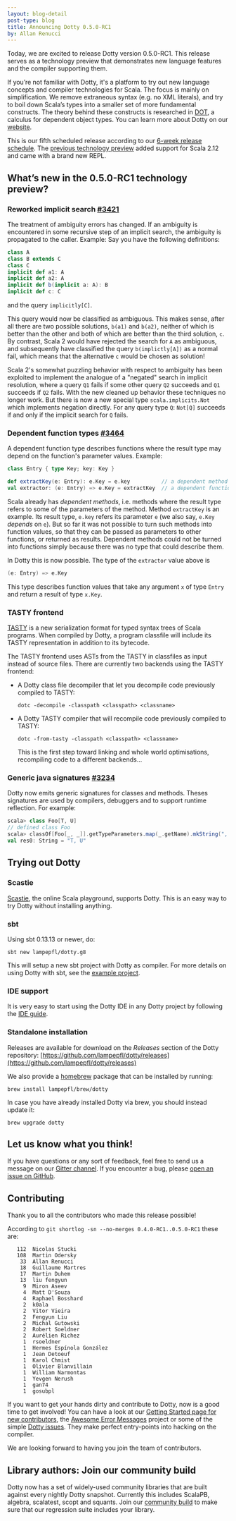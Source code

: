 ```yaml
---
layout: blog-detail
post-type: blog
title: Announcing Dotty 0.5.0-RC1
by: Allan Renucci
---
```


Today, we are excited to release Dotty version 0.5.0-RC1. This release
serves as a technology preview that demonstrates new language features
and the compiler supporting them.

If you’re not familiar with Dotty, it's a platform to try out new language concepts and compiler
technologies for Scala. The focus is mainly on simplification. We remove extraneous syntax
(e.g. no XML literals), and try to boil down Scala’s types into a smaller set of more fundamental
constructs. The theory behind these constructs is researched in
[DOT](https://infoscience.epfl.ch/record/215280), a calculus for dependent object types.
You can learn more about Dotty on our [website](http://dotty.epfl.ch).

<!--more-->

This is our fifth scheduled release according to our [6-week release schedule](http://dotty.epfl.ch/docs/usage/version-numbers.html).
The [previous technology preview](/blog/2017/10/16/fourth-dotty-milestone-release.html) added
support for Scala 2.12 and came with a brand new REPL.

## What’s new in the 0.5.0-RC1 technology preview?

### Reworked implicit search [#3421](https://github.com/lampepfl/dotty/pull/3421)
The treatment of ambiguity errors has changed. If an ambiguity is encountered
in some recursive step of an implicit search, the ambiguity is propagated to the caller.
Example: Say you have the following definitions:

```scala
class A
class B extends C
class C
implicit def a1: A
implicit def a2: A
implicit def b(implicit a: A): B
implicit def c: C
```

and the query `implicitly[C]`.

This query would now be classified as ambiguous. This makes sense, after all
there are two possible solutions, `b(a1)` and `b(a2)`, neither of which is better
than the other and both of which are better than the third solution, `c`.
By contrast, Scala 2 would have rejected the search for `A` as
ambiguous, and subsequently have classified the query `b(implictly[A])` as a normal fail,
which means that the alternative `c` would be chosen as solution!

Scala 2's somewhat puzzling behavior with respect to ambiguity has been exploited to implement
the analogue of a "negated" search in implicit resolution, where a query `Q1` fails if some other
query `Q2` succeeds and `Q1` succeeds if `Q2` fails. With the new cleaned up behavior these
techniques no longer work. But there is now a new special type `scala.implicits.Not` which
implements negation directly. For any query type `Q`: `Not[Q]` succeeds if and only if the
implicit search for `Q` fails.

### Dependent function types [#3464](https://github.com/lampepfl/dotty/pull/3464)
A dependent function type describes functions where the result type may depend
on the function's parameter values. Example:

```scala
class Entry { type Key; key: Key }

def extractKey(e: Entry): e.Key = e.key          // a dependent method
val extractor: (e: Entry) => e.Key = extractKey  // a dependent function value
```

Scala already has _dependent methods_, i.e. methods where the result
type refers to some of the parameters of the method. Method
`extractKey` is an example. Its result type, `e.key` refers its
parameter `e` (we also say, `e.Key` _depends_ on `e`). But so far it
was not possible to turn such methods into function values, so that
they can be passed as parameters to other functions, or returned as
results. Dependent methods could not be turned into functions simply
because there was no type that could describe them.

In Dotty this is now possible. The type of the `extractor` value above is

```scala
(e: Entry) => e.Key
```

This type describes function values that take any argument `x` of type
`Entry` and return a result of type `x.Key`.

### TASTY frontend
[TASTY](https://docs.google.com/document/d/1Wp86JKpRxyWTqUU39H40ZdXOlacTNs20aTj7anZLQDw/edit) is a
new serialization format for typed syntax trees of Scala programs. When compiled by Dotty, a program
classfile will include its TASTY representation in addition to its bytecode.

The TASTY frontend uses ASTs from the TASTY in classfiles as input instead of source files. There
are currently two backends using the TASTY frontend:

 - A Dotty class file decompiler that let you decompile code previously compiled to TASTY:

   ```shell
   dotc -decompile -classpath <classpath> <classname>
   ```

 - A Dotty TASTY compiler that will recompile code previously compiled to TASTY:

   ```shell
   dotc -from-tasty -classpath <classpath> <classname>
   ```

   This is the first step toward linking and whole world optimisations, recompiling code to a
   different backends...

### Generic java signatures [#3234](https://github.com/lampepfl/dotty/pull/3234)
Dotty now emits generic signatures for classes and methods. Theses signatures are used by compilers,
debuggers and to support runtime reflection. For example:

```scala
scala> class Foo[T, U]
// defined class Foo
scala> classOf[Foo[_, _]].getTypeParameters.map(_.getName).mkString(", ")
val res0: String = "T, U"
```

## Trying out Dotty
### Scastie
[Scastie], the online Scala playground, supports Dotty.
This is an easy way to try Dotty without installing anything.

### sbt
Using sbt 0.13.13 or newer, do:

```shell
sbt new lampepfl/dotty.g8
```

This will setup a new sbt project with Dotty as compiler. For more details on
using Dotty with sbt, see the
[example project](https://github.com/lampepfl/dotty-example-project).

### IDE support
It is very easy to start using the Dotty IDE in any Dotty project by following
the [IDE guide](http://dotty.epfl.ch/docs/usage/ide-support.html).


### Standalone installation
Releases are available for download on the _Releases_
section of the Dotty repository:
[https://github.com/lampepfl/dotty/releases](https://github.com/lampepfl/dotty/releases)

We also provide a [homebrew](https://brew.sh/) package that can be installed by running:

```shell
brew install lampepfl/brew/dotty
```

In case you have already installed Dotty via brew, you should instead update it:

```shell
brew upgrade dotty
```

## Let us know what you think!
If you have questions or any sort of feedback, feel free to send us a message on our
[Gitter channel](https://gitter.im/lampepfl/dotty). If you encounter a bug, please
[open an issue on GitHub](https://github.com/lampepfl/dotty/issues/new).

## Contributing
Thank you to all the contributors who made this release possible!

According to `git shortlog -sn --no-merges 0.4.0-RC1..0.5.0-RC1` these are:

```
   112  Nicolas Stucki
   108  Martin Odersky
    33  Allan Renucci
    18  Guillaume Martres
    17  Martin Duhem
    13  liu fengyun
     9  Miron Aseev
     4  Matt D'Souza
     4  Raphael Bosshard
     2  k0ala
     2  Vitor Vieira
     2  Fengyun Liu
     2  Michal Gutowski
     2  Robert Soeldner
     2  Aurélien Richez
     1  rsoeldner
     1  Hermes Espínola González
     1  Jean Detoeuf
     1  Karol Chmist
     1  Olivier Blanvillain
     1  William Narmontas
     1  Yevgen Nerush
     1  gan74
     1  gosubpl
```

If you want to get your hands dirty and contribute to Dotty, now is a good time to get involved!
You can have a look at our [Getting Started page for new contributors](http://dotty.epfl.ch/docs/contributing/getting-started.html),
the [Awesome Error Messages](http://scala-lang.org/blog/2016/10/14/dotty-errors.html) project or some of
the simple [Dotty issues](https://github.com/lampepfl/dotty/issues?q=is%3Aissue+is%3Aopen+label%3Aexp%3Anovice).
They make perfect entry-points into hacking on the compiler.

We are looking forward to having you join the team of contributors.

## Library authors: Join our community build
Dotty now has a set of widely-used community libraries that are built against every nightly Dotty
snapshot. Currently this includes ScalaPB, algebra, scalatest, scopt and squants.
Join our [community build](https://github.com/lampepfl/dotty-community-build)
to make sure that our regression suite includes your library.


[Scastie]: https://scastie.scala-lang.org/?target=dotty

[@odersky]: https://github.com/odersky
[@DarkDimius]: https://github.com/DarkDimius
[@smarter]: https://github.com/smarter
[@felixmulder]: https://github.com/felixmulder
[@nicolasstucki]: https://github.com/nicolasstucki
[@liufengyun]: https://github.com/liufengyun
[@OlivierBlanvillain]: https://github.com/OlivierBlanvillain
[@biboudis]: https://github.com/biboudis
[@allanrenucci]: https://github.com/allanrenucci
